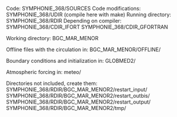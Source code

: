 Code: SYMPHONIE_368/SOURCES
Code modifications: SYMPHONIE_368/UDIR (compile here with make)
Running directory: SYMPHONIE_368/RDIR
Depending on compiler:
  SYMPHONIE_368/CDIR_IFORT
  SYMPHONIE_368/CDIR_GFORTRAN

Working directory: BGC_MAR_MENOR

Offline files with the circulation in:
BGC_MAR_MENOR/OFFLINE/

Boundary conditions and initialization in:
GLOBMED2/

Atmospheric forcing in:
meteo/

Directories not included, create them:
SYMPHONIE_368/RDIR/BGC_MAR_MENOR2/restart_input/
SYMPHONIE_368/RDIR/BGC_MAR_MENOR2/restart_outbis/
SYMPHONIE_368/RDIR/BGC_MAR_MENOR2/restart_output/
SYMPHONIE_368/RDIR/BGC_MAR_MENOR2/tmp/
